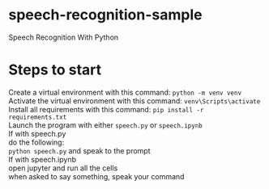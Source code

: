 # speech-recognition-sample
Speech Recognition With Python

# Steps to start
Create a virtual environment with this command: `python -m venv venv`  
Activate the virtual environment with this command: `venv\Scripts\activate`  
Install all requirements with this command: `pip install -r requirements.txt`  
Launch the program with either `speech.py` or `speech.ipynb`  
If with speech.py  
do the following:  
`python speech.py` and speak to the prompt  
If with speech.ipynb  
open jupyter and run all the cells  
when asked to say something, speak your command<b>
